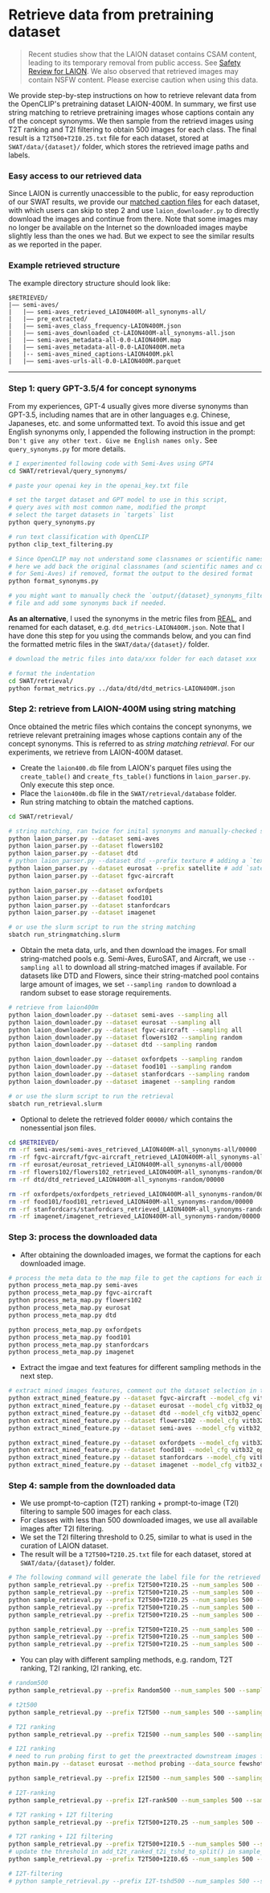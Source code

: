 # Retrieve data from pretraining dataset

> Recent studies show that the LAION dataset contains CSAM content, leading to its temporary removal from public access. See [Safety Review for LAION](https://laion.ai/notes/laion-maintenance/). We also observed that retrieved images may contain NSFW content. Please exercise caution when using this data.

We provide step-by-step instructions on how to retrieve relevant data from the OpenCLIP's pretraining dataset LAION-400M. In summary, we first use string matching to retrieve pretraining images whose captions contain any of the concept synonyms. We then sample from the retrievd images using T2T ranking and T2I filtering to obtain 500 images for each class. The final result is a `T2T500+T2I0.25.txt` file for each dataset, stored at `SWAT/data/{dataset}/` folder, which stores the retrieved image paths and labels.

### Easy access to our retrieved data
Since LAION is currently unaccessible to the public, for easy reproduction of our SWAT results, we provide our [matched caption files]() for each dataset, with which users can skip to step 2 and use `laion_downloader.py` to directly download the images and continue from there. Note that some images may no longer be available on the Internet so the downloaded images maybe slightly less than the ones we had. But we expect to see the similar results as we reported in the paper.



### Example retrieved structure
The example directory structure should look like:
```
$RETRIEVED/
|–– semi-aves/
|   |–– semi-aves_retrieved_LAION400M-all_synonyms-all/
|   |–– pre_extracted/
|   |–– semi-aves_class_frequency-LAION400M.json
|   |–– semi-aves_downloaded_ct-LAION400M-all_synonyms-all.json
|   |–– semi-aves_metadata-all-0.0-LAION400M.map
|   |–– semi-aves_metadata-all-0.0-LAION400M.meta
|   |-- semi-aves_mined_captions-LAION400M.pkl
|   |–– semi-aves-urls-all-0.0-LAION400M.parquet
```

---
### Step 1: query GPT-3.5/4 for concept synonyms
From my experiences, GPT-4 usually gives more diverse synonyms than GPT-3.5, 
including names that are in other languages e.g. Chinese, Japaneses, etc. 
and some unformatted text. To avoid this issue and get English synonyms only, 
I appended the following instruction in the prompt:
`Don't give any other text. Give me English names only.` 
See `query_synonyms.py` for more details.

```bash 
# I experimented following code with Semi-Aves using GPT4
cd SWAT/retrieval/query_synonyms/

# paste your openai key in the openai_key.txt file

# set the target dataset and GPT model to use in this script, 
# query aves with most common name, modified the prompt
# select the target datasets in `targets` list
python query_synonyms.py

# run text classification with OpenCLIP
python clip_text_filtering.py

# Since OpenCLIP may not understand some classnames or scientific names very well, 
# here we add back the original classnames (and scientific names and common names 
# for Semi-Aves) if removed, format the output to the desired format
python format_synonyms.py

# you might want to manually check the `output/{dataset}_synonyms_filtered_final.json` 
# file and add some synonyms back if needed.

```

**As an alternative**, I used the synonyms in the metric files from [REAL](https://github.com/shubhamprshr27/NeglectedTailsVLM/tree/main/analysis/laion), and renamed for each dataset, e.g. `dtd_metrics-LAION400M.json`. Note that I have done this step for you using the commands below, and you can find the formatted metric files in the `SWAT/data/{dataset}/` folder.

```bash
# download the metric files into data/xxx folder for each dataset xxx

# format the indentation
cd SWAT/retrieval/
python format_metrics.py ../data/dtd/dtd_metrics-LAION400M.json 
```


### Step 2: retrieve from LAION-400M using string matching

Once obtained the metric files which contains the concept synonyms, we retrieve relevant pretraining images whose captions contain any of the concept synonyms. This is referred to as *string matching retrieval*. For our experiments, we retrieve from LAION-400M dataset.

- Create the `laion400.db` file from LAION's parquet files using the `create_table()` and `create_fts_table()` functions in `laion_parser.py`. Only execute this step once.
- Place the `laion400m.db` file in the `SWAT/retrieval/database` folder.
- Run string matching to obtain the matched captions.

```bash
cd SWAT/retrieval/

# string matching, ran twice for inital synonyms and manually-checked synonym list
python laion_parser.py --dataset semi-aves 
python laion_parser.py --dataset flowers102 
python laion_parser.py --dataset dtd
# python laion_parser.py --dataset dtd --prefix texture # adding a `texture`` prefix for retriveal gives no better performance
python laion_parser.py --dataset eurosat --prefix satellite # add `satellite` prefix to only match captions containing "satellite" and "classname", this is essential to retrieve the satellite images
python laion_parser.py --dataset fgvc-aircraft 

python laion_parser.py --dataset oxfordpets
python laion_parser.py --dataset food101
python laion_parser.py --dataset stanfordcars
python laion_parser.py --dataset imagenet

# or use the slurm script to run the string matching
sbatch run_stringmatching.slurm
```

- Obtain the meta data, urls, and then download the images. For small string-matched pools e.g. Semi-Aves, EuroSAT, and Aircraft, we use `--sampling all` to download all string-matched images if available. For datasets like DTD and Flowers, since their string-matched pool contains large amount of images, we set `--sampling random` to download a random subset to ease storage requirements.

```bash
# retrieve from laion400m 
python laion_downloader.py --dataset semi-aves --sampling all 
python laion_downloader.py --dataset eurosat --sampling all
python laion_downloader.py --dataset fgvc-aircraft --sampling all
python laion_downloader.py --dataset flowers102 --sampling random
python laion_downloader.py --dataset dtd --sampling random

python laion_downloader.py --dataset oxfordpets --sampling random
python laion_downloader.py --dataset food101 --sampling random
python laion_downloader.py --dataset stanfordcars --sampling random
python laion_downloader.py --dataset imagenet --sampling random

# or use the slurm script to run the retrieval
sbatch run_retrieval.slurm
```

- Optional to delete the retrieved folder `00000/` which contains the nonessential json files.

```bash
cd $RETRIEVED/
rm -rf semi-aves/semi-aves_retrieved_LAION400M-all_synonyms-all/00000
rm -rf fgvc-aircraft/fgvc-aircraft_retrieved_LAION400M-all_synonyms-all/00000
rm -rf eurosat/eurosat_retrieved_LAION400M-all_synonyms-all/00000
rm -rf flowers102/flowers102_retrieved_LAION400M-all_synonyms-random/00000
rm -rf dtd/dtd_retrieved_LAION400M-all_synonyms-random/00000

rm -rf oxfordpets/oxfordpets_retrieved_LAION400M-all_synonyms-random/00000
rm -rf food101/food101_retrieved_LAION400M-all_synonyms-random/00000
rm -rf stanfordcars/stanfordcars_retrieved_LAION400M-all_synonyms-random/00000
rm -rf imagenet/imagenet_retrieved_LAION400M-all_synonyms-random/00000
```

### Step 3: process the downloaded data
- After obtaining the downloaded images, we format the captions for each downloaded image.

```bash
# process the meta data to the map file to get the captions for each image, 
python process_meta_map.py semi-aves
python process_meta_map.py fgvc-aircraft
python process_meta_map.py flowers102
python process_meta_map.py eurosat
python process_meta_map.py dtd

python process_meta_map.py oxfordpets
python process_meta_map.py food101
python process_meta_map.py stanfordcars
python process_meta_map.py imagenet
```
- Extract the imgae and text features for different sampling methods in the next step.
```bash
# extract mined images features, comment out the dataset selection in the script
python extract_mined_feature.py --dataset fgvc-aircraft --model_cfg vitb32_openclip_laion400m
python extract_mined_feature.py --dataset eurosat --model_cfg vitb32_openclip_laion400m
python extract_mined_feature.py --dataset dtd --model_cfg vitb32_openclip_laion400m
python extract_mined_feature.py --dataset flowers102 --model_cfg vitb32_openclip_laion400m
python extract_mined_feature.py --dataset semi-aves --model_cfg vitb32_openclip_laion400m

python extract_mined_feature.py --dataset oxfordpets --model_cfg vitb32_openclip_laion400m
python extract_mined_feature.py --dataset food101 --model_cfg vitb32_openclip_laion400m
python extract_mined_feature.py --dataset stanfordcars --model_cfg vitb32_openclip_laion400m
python extract_mined_feature.py --dataset imagenet --model_cfg vitb32_openclip_laion400m
```

### Step 4: sample from the downloaded data 
- We use prompt-to-caption (T2T) ranking + prompt-to-image (T2I) filtering to sample 500 images for each class. 
- For classes with less than 500 downloaded images, we use all available images after T2I filtering.
- We set the T2I filtering threshold to 0.25, similar to what is used in the curation of LAION dataset.
- The result will be a `T2T500+T2I0.25.txt` file for each dataset, stored at `SWAT/data/{dataset}/` folder.

```bash
# The following command will generate the label file for the retrieved data, e.g. `T2T500+T2I0.25.txt`
python sample_retrieval.py --prefix T2T500+T2I0.25 --num_samples 500 --sampling_method T2Td-rank-T2I-tsh --dataset semi-aves 
python sample_retrieval.py --prefix T2T500+T2I0.25 --num_samples 500 --sampling_method T2Td-rank-T2I-tsh --dataset fgvc-aircraft 
python sample_retrieval.py --prefix T2T500+T2I0.25 --num_samples 500 --sampling_method T2Td-rank-T2I-tsh --dataset eurosat 
python sample_retrieval.py --prefix T2T500+T2I0.25 --num_samples 500 --sampling_method T2Td-rank-T2I-tsh --dataset dtd 
python sample_retrieval.py --prefix T2T500+T2I0.25 --num_samples 500 --sampling_method T2Td-rank-T2I-tsh --dataset flowers102 

python sample_retrieval.py --prefix T2T500+T2I0.25 --num_samples 500 --sampling_method T2Td-rank-T2I-tsh --dataset oxfordpets
python sample_retrieval.py --prefix T2T500+T2I0.25 --num_samples 500 --sampling_method T2Td-rank-T2I-tsh --dataset food101
python sample_retrieval.py --prefix T2T500+T2I0.25 --num_samples 500 --sampling_method T2Td-rank-T2I-tsh --dataset stanfordcars

```

- You can play with different sampling methods, e.g. random, T2T ranking, T2I ranking, I2I ranking, etc.
```bash
# random500
python sample_retrieval.py --prefix Random500 --num_samples 500 --sampling_method random --dataset semi-aves

# t2t500
python sample_retrieval.py --prefix T2T500 --num_samples 500 --sampling_method t2t-rank --dataset semi-aves

# T2I ranking
python sample_retrieval.py --prefix T2I500 --num_samples 500 --sampling_method t2i-rank --dataset semi-aves

# I2I ranking
# need to run probing first to get the preextracted downstream images features
python main.py --dataset eurosat --method probing --data_source fewshot --cls_init REAL-Prompt --shots 16 --seed 1 --epochs 10 --pre_extracted True --recal_fea  --cls_init REAL-Prompt --skip_stage3 --folder output_probing

python sample_retrieval.py --prefix I2I500 --num_samples 500 --sampling_method i2i-rank --dataset fgvc-aircraft

# I2T-ranking
python sample_retrieval.py --prefix I2T-rank500 --num_samples 500 --sampling_method I2T-rank --dataset semi-aves

# T2T ranking + I2T filtering
python sample_retrieval.py --prefix T2T500+I2T0.25 --num_samples 500 --sampling_method T2T-rank-I2T-tshd --dataset semi-aves

# T2T ranking + I2I filtering
python sample_retrieval.py --prefix T2T500+I2I0.5 --num_samples 500 --sampling_method T2T-rank-I2I-tshd --dataset semi-aves
# update the threshold in add_t2t_ranked_t2i_tshd_to_split() in sample_retrieval.py
python sample_retrieval.py --prefix T2T500+I2I0.65 --num_samples 500 --sampling_method T2T-rank-I2I-tshd --dataset eurosat

# I2T-filtering
# python sample_retrieval.py --prefix I2T-tshd500 --num_samples 500 --sampling_method I2T-tshd --dataset semi-aves
```

